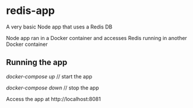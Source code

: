 # redis-app

A very basic Node app that uses a Redis DB

Node app ran in a Docker container and accesses Redis running in another Docker container

## Running the app

_docker-compose up_ // start the app

_docker-compose down_ // stop the app

Access the app at http://localhost:8081